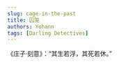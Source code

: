 ```yaml
---
slug: cage-in-the-past
title: 囚笼
authors: Yohann
tags: [Darling Detectives]
---
```


《庄子·刻意》：“其生若浮，其死若休。”

<!-- truncate -->